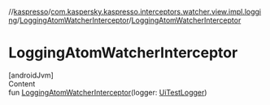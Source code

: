 //[kaspresso](../../index.md)/[com.kaspersky.kaspresso.interceptors.watcher.view.impl.logging](../index.md)/[LoggingAtomWatcherInterceptor](index.md)/[LoggingAtomWatcherInterceptor](-logging-atom-watcher-interceptor.md)



# LoggingAtomWatcherInterceptor  
[androidJvm]  
Content  
fun [LoggingAtomWatcherInterceptor](-logging-atom-watcher-interceptor.md)(logger: [UiTestLogger](../../com.kaspersky.kaspresso.logger/-ui-test-logger/index.md))  



